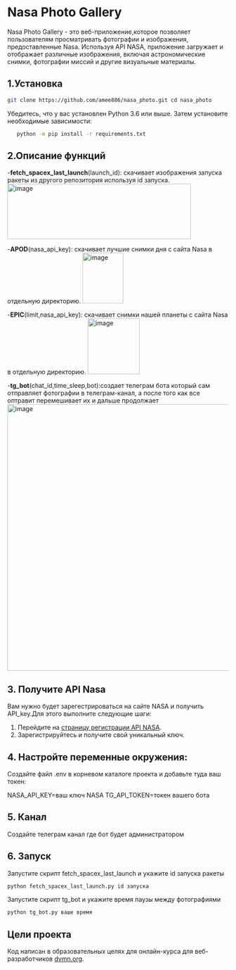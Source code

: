 # Nasa Photo Gallery

Nasa Photo Gallery - это веб-приложение,которое позволяет пользователям просматривать фотографии и изображения, предоставленные Nasa. Используя API NASA, приложение загружает и отображает различные изображения, включая астрономические снимки, фотографии миссий и другие визуальные материалы.

## 1.Установка

```bash
git clone https://github.com/amee886/nasa_photo.git cd nasa_photo
```

Убедитесь, что у вас установлен Python 3.6 или выше. Затем установите необходимые зависимости:
   
```bash
   python -m pip install -r requirements.txt
```

## 2.Описание функций
-**fetch_spacex_last_launch**(launch_id): скачивает изображения запуска ракеты из другого репозитория используя id запуска.
<img width="418" height="126" alt="image" src="https://github.com/user-attachments/assets/c6d1db04-e56d-457c-b1e3-b28ab5f0a2c7" />

-**APOD**(nasa_api_key): скачивает лучшие снимки дня с сайта Nasa в отдельную директорию.
<img width="93" height="115" alt="image" src="https://github.com/user-attachments/assets/8357cfd5-e4c5-4ddc-805a-196c615d5703" />

-**EPIC**(limit,nasa_api_key): скачивает снимки нашей планеты с сайта Nasa в отдельную директорию.
<img width="118" height="127" alt="image" src="https://github.com/user-attachments/assets/b2495d8f-68bd-4176-888c-9ca756ca3065" />

-**tg_bot**(chat_id,time_sleep,bot):создает телеграм бота который сам отправляет фотографии в телеграм-канал, а после того как все оптравит перемешивает их и дальше продолжает
<img width="848" height="606" alt="image" src="https://github.com/user-attachments/assets/945c3a6b-f062-41eb-8dba-d4efeddc36fe" />


## 3. Получите API Nasa
Вам нужно будет зарегестрироваться на сайте NASA и получить API_key.Для этого выполните следующие шаги:
1. Перейдите на [страницу регистрации API NASA](https://api.nasa.gov).
2. Зарегистрируйтесь и получите свой уникальный ключ.

## 4. Настройте переменные окружения:

Создайте файл .env в корневом каталоге проекта и добавьте туда ваш токен:

   
NASA_API_KEY=ваш ключ NASA
TG_API_TOKEN=токен вашего бота

## 5. Канал

Создайте телеграм канал где бот будет администратором

## 6. Запуск

Запустите скрипт fetch_spacex_last_launch и укажите id запуска ракеты

```bash
python fetch_spacex_last_launch.py id запуска
```

Запустите скрипт tg_bot и укажите время паузы между фотографиями

```bash
python tg_bot.py ваше время
```
## Цели проекта

Код написан в образовательных целях для онлайн-курса для веб-разработчиков [dvmn.org](https://dvmn.org/modules/).

   
